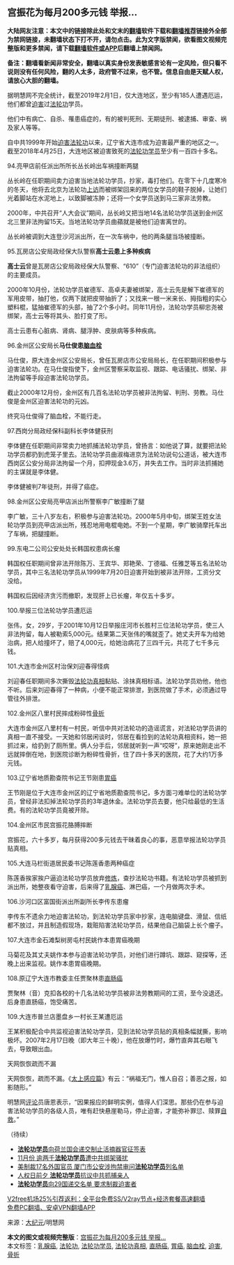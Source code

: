  <h2>宫振花为每月200多元钱 举报…</h2> <p class="notice"><b>大陆网友注意：本文中的链接除此处和文末的<a href="https://github.com/bannedbook/fanqiang" >翻墙</a>软件下载和<a href="https://github.com/killgcd/justmysocks/blob/master/README.md">翻墙推荐</a>链接外全部为禁网链接，未翻墙状态下打不开，请勿点击。此为文字版禁闻，欲看图文视频完整版和更多禁闻，请下载<a href="https://github.com/bannedbook/fanqiang">翻墙软件或APP</a>后翻墙上禁闻网。</p><p>备注：翻墙看新闻非常安全，翻墙以真实身份发表敏感言论有一定风险，但只看不说则没有任何风险，翻的人太多，政府管不过来，也不管。信息自由是天赋人权，请放心大胆的翻墙。</b></p>  <div class="entry"> <p>据明慧网不完全统计，截至2019年2月1日，仅大连地区，至少有185人遭遇厄运，他们都曾<a href="https://www.bannedbook.org/bnews/tag/%e8%bf%ab%e5%ae%b3/" class="st_tag internal_tag" rel="tag" title="标签 迫害 下的日志">迫害</a>过<a href="https://www.bannedbook.org/bnews/tag/%e6%b3%95%e8%bd%ae%e5%8a%9f/" class="st_tag internal_tag" rel="tag" title="标签 法轮功 下的日志">法轮功</a>学员。</p> <p>他们中有病亡、自杀、罹患癌症的，有的被判死刑、无期徒刑、被逮捕、审查、祸及家人等等。</p> <p>自中共1999年开始<span class='wp_keywordlink'><a href="https://www.bannedbook.org/forum11/topic278.html" title="评江泽民与中共相互利用迫害法轮功" target="_blank">迫害法轮功</a></span>以来，辽宁省大连市成为迫害最严重的地区之一。截至2018年4月25日，大连地区被迫害致死的<a href="https://www.bannedbook.org/bnews/tag/%e6%b3%95%e8%bd%ae%e5%8a%9f%e5%ad%a6%e5%91%98/" class="st_tag internal_tag" rel="tag" title="标签 法轮功学员 下的日志">法轮功学员</a>至少有一百四十多名。</p> <p>94.亮甲店前任派出所所长丛长岭出车祸撞断两腿</p> <p>丛长岭在任职期间卖力迫害当地法轮功学员，抄家，毒打他们。在零下十几度寒冷的冬天，他将去北京为法轮功<span class='wp_keywordlink_affiliate'><a href="https://www.bannedbook.org/bnews/weiquan/" title="上访" target="_blank">上访</a></span>而被绑架回来的两位女学员的鞋子脱掉，让她们光着脚站在水泥地上，以致脚被冻肿；还将一个女学员送到马三家非法劳教。</p> <p>2000年，中共召开“人大会议”期间，丛长岭又把当地14名法轮功学员送到金州区北三里非法拘留15天。当地法轮功学员曲蘋就是被他们迫害离世的。</p> <p>丛长岭被调到大连登沙河派出所，在一次车祸中，他的两条腿当场被撞断。</p> <p>95.瓦房店公安局政经保大队警察<strong>高士云患上多种疾病</strong></p> <p><strong>高士云</strong>曾是瓦房店公安局政经保大队警察、“610”（专门迫害法轮功的非法组织）的主要成员。</p> <p>2000年10月份，法轮功学员崔德军、高卓夫妻被绑架，高士云先是解下崔德军的军用皮带，抽打他，仅两下就把皮带抽折了；又找来一根一米来长、拇指粗的实心塑料棍，猛抽崔德军的头部，抽了2个多小时。同年11月份，法轮功学员柳忠尧被绑架，高士云等将其头、脸打变了形。</p> <p>高士云患有心脏病、肾病、腿浮肿、皮肤病等多种疾病。</p> <p>96.金州区公安局长<strong>马仕俊患<a href="https://www.bannedbook.org/bnews/tag/%E8%84%91%E8%A1%80%E6%A0%93/" class="st_tag internal_tag" rel="tag" title="标签 脑血栓 下的日志">脑血栓</a></strong></p>  <p>马仕俊，原大连金州区公安局长，曾任瓦房店市公安局局长，在任职期间积极参与迫害法轮功。在马仕俊指使下，金州区警察采取监视、跟踪、电话骚扰、绑架、非法拘留等手段迫害法轮功学员。</p> <p>截止2000年12月份，金州区有几百名法轮功学员被非法拘留、判刑、劳教。马仕俊是金州区迫害法轮功的元凶。</p> <p>终究马仕俊得了脑血栓，不能行走。</p> <p>97.西岗分局政经保科副科长李体健获刑</p> <p>李体健在任职期间非常卖力地抓捕法轮功学员，曾扬言：如他说了算，就要把法轮功学员都扔到虎笼子里去。法轮功学员曲淑梅进京为法轮功说句公道话，被大连市西岗区公安分局非法拘留一个月，扣押现金3.6万，并失去工作。当时非法抓捕她的主谋就是李体健。</p> <p>李体健被判7年徒刑，并得了癌症。</p> <p>98.金州区公安局亮甲店派出所警察李广敏撞断了腿</p> <p>李广敏，三十八岁左右，积极参与迫害法轮功。2000年5月中旬，绑架王姓女法轮功学员到亮甲店派出所，残忍地用电棍电她。不到一个星期，李广敏骑摩托车出了车祸，把腿撞断。</p> <p>99.东电二公司公安处处长韩国权患病长瘤</p> <p>韩国权任职期间曾非法开除陈万、王宾华、郑艳荣、丁德福、任雅芝等五名法轮功学员，其中三名法轮功学员从1999年7月20日迫害开始到被非法开除，工资分文没给。</p> <p>韩国权后因经济贪污而撤职，发现肝上已长瘤，年仅五十多岁。</p> <p>100.举报三位法轮功学员遭厄运</p>  <p>张伟，女，29岁，于2001年10月12日举报庄河市长胜村三位法轮功学员，使三人非法拘留，每人被勒索5,000元。结果第二天张伟的嘴就歪了。她丈夫开车为给她治病，把人给撞坏了，赔了4,000元，给她治病花了三四千元，共花了七千多元钱。</p> <p>101.大连市金州区村治保刘迎春得怪病</p> <p>刘迎春任职期间多次撕毁<a href="https://www.bannedbook.org/bnews/tag/%e6%b3%95%e8%bd%ae%e5%8a%9f%e7%9c%9f%e7%9b%b8/" class="st_tag internal_tag" rel="tag" title="标签 法轮功真相 下的日志">法轮功真相</a>黏贴、涂抹真相标语。法轮功学员劝他，他也不听。后来刘迎春得了一种病，小便不能正常排泄，到医院做了手术，必须通过导管往外排泄。</p> <p>102.金州区八里村民摔成粉碎性<a href="https://www.bannedbook.org/bnews/tag/%E9%AA%A8%E6%8A%98/" class="st_tag internal_tag" rel="tag" title="标签 骨折 下的日志">骨折</a></p> <p>大连市金州区八里村有一村民，听信中共对法轮功的造谣谎言，对法轮功学员讲的真相一直不接受。一天她和邻居闲谈时，邻居在看捡到的法轮功真相资料，她一把抓过来，给扔到了厕所里。俩人分手后，邻居就听到一声“哎呀”，原来她刚走出不远就摔倒在地，到医院诊断为粉碎性骨折，住了四十多天的医院，花了大约1万多元钱。</p> <p>103.辽宁省地质勘查院书记王节刚患<a href="https://www.bannedbook.org/bnews/tag/%E8%83%83%E7%99%8C/" class="st_tag internal_tag" rel="tag" title="标签 胃癌 下的日志">胃癌</a></p> <p>王节刚是位于大连市金州区的辽宁省地质勘查院书记，多方面刁难单位的法轮功学员，曾经非法扣掉法轮功学员的3年退休金。法轮功学员去要，他只给最低的生活费。有的法轮功学员竟被开除。</p> <p>104.金州区市民宫振花胳膊摔断</p> <p>宫振花，六十多岁，每月获得200多元钱去干昧着良心的事，恶意举报法轮功学员贴真相。</p> <p>105.大连马栏街道居民委书记陈莲香患两种癌症</p> <p>陈莲香挨家挨户逼迫法轮功学员放弃<span class='wp_keywordlink'><a href="https://www.qi-gong.me/" title="气功修炼网" target="_blank">修炼</a></span>，查抄法轮功书籍。有法轮功学员被抓到派出所，她整夜看守迫害，后来得了<a href="https://www.bannedbook.org/bnews/tag/%E4%B9%B3%E8%85%BA%E7%99%8C/" class="st_tag internal_tag" rel="tag" title="标签 乳腺癌 下的日志">乳腺癌</a>、淋巴癌，一个月做两次手术。</p> <p>106.沙河口区富国街派出所副所长李传东患瘤</p>  <p>李传东不遗余力地迫害法轮功，到法轮功学员家中抄家，连电脑键盘、滑鼠、信纸都不放过，并且制造假现场，栽赃陷害法轮功学员，结果他自己脑袋上长个瘤子。</p> <p>107.大连市金石滩梨树房屯村民姚作本患胃癌晚期</p> <p>马菊花及其丈夫姚作本参与迫害法轮功学员，对他们进行蹲坑、跟踪、窥探等，还晚上出来监视。姚作本患胃癌晚期。</p> <p>108.原辽宁大连市教委主任贾聚林患<a href="https://www.bannedbook.org/bnews/tag/%E7%9B%B4%E8%82%A0%E7%99%8C/" class="st_tag internal_tag" rel="tag" title="标签 直肠癌 下的日志">直肠癌</a></p> <p>贾聚林（音）克扣各校的十几名法轮功学员被非法劳教期间的工资，至今没退还。后身患直肠癌，饱受痛苦。</p> <p>109.大连市普兰店墨盘乡一村长王某遭厄运</p> <p>王某积极配合中共监视迫害法轮功学员，见到法轮功学员贴的真相条幅就撕，影响极坏。2007年2月17日晚（即大年三十晚），他在放爆竹时，爆竹直奔其右眼飞去，导致眼出血。</p> <p>天网恢恢疏而不漏</p> <p>天网恢恢，疏而不漏。《<span class='wp_keywordlink'><a href="https://www.bannedbook.org/forum24/topic4453.html" title="《太上感应篇》" target="_blank">太上感应篇</a></span>》有云：“祸福无门，惟人自召；善恶之报，如影随形。”</p> <p>明慧网<span class='wp_keywordlink_affiliate'><a href="https://www.bannedbook.org/bnews/comments/" title="新闻评论" target="_blank">评论</a></span>员唐恩表示，“因果报应的鲜明实例，值得人们深思。那些仍在参与迫害法轮功学员的各级人员，唯有赶快悬崖勒马，停止迫害，才能弥补罪愆、赎罪<span class='wp_keywordlink'><a href="https://www.bannedbook.org/forum5/topic42.html" title="萨斯、诚信与自救" target="_blank">自救</a></span>。”</p> <p>（待续）</p> <ul class='op-related-articles' title='相关阅读'> <li><a href='https://www.bannedbook.org/bnews/renquan/flg/20201213/1447041.html' target='_blank'><b>法轮功学员</b>向荷兰国会递交制止活摘器官征签表</a></li> <li><a href='https://www.bannedbook.org/bnews/renquan/flg/20201213/1446997.html' target='_blank'>11月份 逾两千<b>法轮功学员</b>遭中共绑架骚扰</a></li> <li><a href='https://www.bannedbook.org/bnews/cbnews/20201211/1445506.html' target='_blank'>美制裁17名外国官员 厦门市公安涉拘禁审问<b>法轮功学员</b>列名单</a></li> <li><a href='https://www.bannedbook.org/bnews/taiwannews/20201211/1445479.html' target='_blank'>人权日前夕 <b>法轮功学员</b>抗议中共抓捕亲人</a></li> <li><a href='https://www.bannedbook.org/bnews/taiwannews/20201210/1445451.html' target='_blank'><b>法轮功学员</b>向29国递交名单 要求制裁迫害者</a></li> </ul> <p class="texttj"> <a href="https://www.bannedbook.org/forum23/topic22702.html" target="_blank">V2free机场25%引荐返利：全平台免费SS/V2ray节点+经济套餐高速翻墙</a><br/> <a href="https://github.com/bannedbook/fanqiang/wiki/%E7%A6%81%E9%97%BB%E7%BD%91%E5%AE%89%E5%8D%93%E7%BF%BB%E5%A2%99%E6%96%B0%E9%97%BBAPP" target="_blank">免费PC翻墙、安卓VPN翻墙APP</a></p><p> 来源：<span class='wp_keywordlink_affiliate'><a href="http://www.epochtimes.com/" title="大纪元" target="_blank">大纪元</a></span>/明慧网 </p> <a name='sharetosocial'></a>       <div><b>本文的图文或视频完整版</b>：<a href='https://www.bannedbook.org/bnews/cbnews/20201214/1447571.html'>宫振花为每月200多元钱 举报…</a></div>  </div><!--END ENTRY--> <div class="postfooter"> <div>本文标签：<a href="https://www.bannedbook.org/bnews/tag/%E4%B9%B3%E8%85%BA%E7%99%8C/" rel="tag">乳腺癌</a>, <a href="https://www.bannedbook.org/bnews/tag/%e6%b3%95%e8%bd%ae%e5%8a%9f/" rel="tag">法轮功</a>, <a href="https://www.bannedbook.org/bnews/tag/%e6%b3%95%e8%bd%ae%e5%8a%9f%e5%ad%a6%e5%91%98/" rel="tag">法轮功学员</a>, <a href="https://www.bannedbook.org/bnews/tag/%e6%b3%95%e8%bd%ae%e5%8a%9f%e7%9c%9f%e7%9b%b8/" rel="tag">法轮功真相</a>, <a href="https://www.bannedbook.org/bnews/tag/%E7%9B%B4%E8%82%A0%E7%99%8C/" rel="tag">直肠癌</a>, <a href="https://www.bannedbook.org/bnews/tag/%E8%83%83%E7%99%8C/" rel="tag">胃癌</a>, <a href="https://www.bannedbook.org/bnews/tag/%E8%84%91%E8%A1%80%E6%A0%93/" rel="tag">脑血栓</a>, <a href="https://www.bannedbook.org/bnews/tag/%e8%bf%ab%e5%ae%b3/" rel="tag">迫害</a>, <a href="https://www.bannedbook.org/bnews/tag/%E9%AA%A8%E6%8A%98/" rel="tag">骨折</a></div>  </div><!--END POSTFOOTER--> 